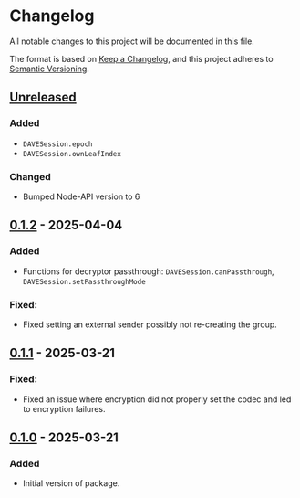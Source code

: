 # Changelog

All notable changes to this project will be documented in this file.

The format is based on [Keep a Changelog](https://keepachangelog.com/en/1.1.0/),
and this project adheres to [Semantic Versioning](https://semver.org/spec/v2.0.0.html).

## [Unreleased]

### Added

- `DAVESession.epoch`
- `DAVESession.ownLeafIndex`

### Changed

- Bumped Node-API version to 6

## [0.1.2] - 2025-04-04

### Added

- Functions for decryptor passthrough: `DAVESession.canPassthrough`, `DAVESession.setPassthroughMode`

### Fixed:

- Fixed setting an external sender possibly not re-creating the group.

## [0.1.1] - 2025-03-21

### Fixed:

- Fixed an issue where encryption did not properly set the codec and led to encryption failures.

## [0.1.0] - 2025-03-21

### Added

- Initial version of package.

[unreleased]: https://github.com/Snazzah/davey/compare/v0.1.2...HEAD
[0.1.2]: https://github.com/Snazzah/davey/compare/v0.1.1...v0.1.2
[0.1.1]: https://github.com/Snazzah/davey/compare/v0.1.0...v0.1.1
[0.1.0]: https://github.com/Snazzah/davey/releases/tag/v0.1.0
